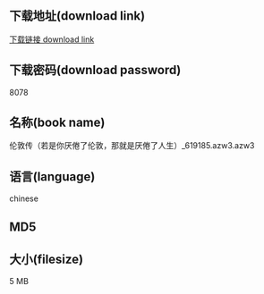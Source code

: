 ## 下载地址(download link)
[下载链接 download link](https://voluble-croquembouche-d321dc.netlify.app/?s=%E4%BC%A6%E6%95%A6%E4%BC%A0%EF%BC%88%E8%8B%A5%E6%98%AF%E4%BD%A0%E5%8E%8C%E5%80%A6%E4%BA%86%E4%BC%A6%E6%95%A6%EF%BC%8C%E9%82%A3%E5%B0%B1%E6%98%AF%E5%8E%8C%E5%80%A6%E4%BA%86%E4%BA%BA%E7%94%9F%EF%BC%89_619185.azw3)

## 下载密码(download password)
8078

## 名称(book name)
伦敦传（若是你厌倦了伦敦，那就是厌倦了人生）_619185.azw3.azw3

## 语言(language)
chinese

## MD5


## 大小(filesize)
5 MB
